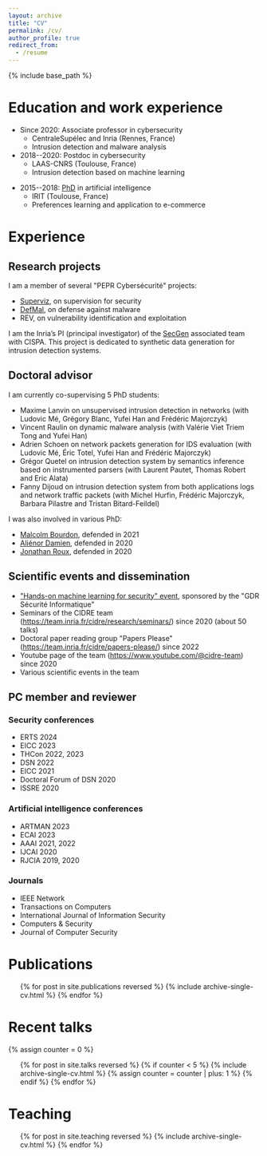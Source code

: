 ```yaml
---
layout: archive
title: "CV"
permalink: /cv/
author_profile: true
redirect_from:
  - /resume
---
```


{% include base_path %}

# Education and work experience
- Since 2020: Associate professor in cybersecurity
    - CentraleSupélec and Inria (Rennes, France)
    - Intrusion detection and malware analysis
- 2018--2020: Postdoc in cybersecurity
    - LAAS-CNRS (Toulouse, France)
    - Intrusion detection based on machine learning
* 2015--2018: [PhD](https://www.theses.fr/2018TOU30182) in artificial intelligence
    - IRIT (Toulouse, France)
    - Preferences learning and application to e-commerce

# Experience

## Research projects

I am a member of several "PEPR Cybersécurité" projects:
- [Superviz](https://files.inria.fr/superviz/), on supervision for security
- [DefMal](https://pepr-defmal.loria.fr/), on defense against malware
- REV, on vulnerability identification and exploitation

I am the Inria’s PI (principal investigator) of the [SecGen](https://files.inria.fr/secgen) associated team with CISPA. This project is dedicated to synthetic data generation for intrusion detection systems.

## Doctoral advisor

I am currently co-supervising 5 PhD students:
- Maxime Lanvin on unsupervised intrusion detection in networks (with Ludovic Mé, Grégory Blanc, Yufei Han and Frédéric Majorczyk)
- Vincent Raulin on dynamic malware analysis (with Valérie Viet Triem Tong and Yufei Han)
- Adrien Schoen on network packets generation for IDS evaluation (with Ludovic Mé, Éric Totel, Yufei Han and Frédéric Majorczyk)
- Grégor Quetel on intrusion detection system by semantics inference based on instrumented parsers (with Laurent Pautet, Thomas Robert and Eric Alata)
- Fanny Dijoud on intrusion detection system from both applications logs and network traffic packets (with Michel Hurfin, Frédéric Majorczyk, Barbara Pilastre and Tristan Bitard-Feildel)

I was also involved in various PhD:
- [Malcolm Bourdon](http://theses.fr/s261687), defended in 2021
- [Aliénor Damien](http://theses.fr/2020ISAT0001), defended in 2020
- [Jonathan Roux](http://theses.fr/2020TOU30011), defended in 2020

## Scientific events and dissemination

- ["Hands-on machine learning for security" event](https://team.inria.fr/cidre/hands-on-machine-learning-for-security/), sponsored by the "GDR Sécurité Informatique"
- Seminars of the CIDRE team (<https://team.inria.fr/cidre/research/seminars/>) since 2020 (about 50 talks)
- Doctoral paper reading group "Papers Please" (<https://team.inria.fr/cidre/papers-please/>) since 2022
- Youtube page of the team (<https://www.youtube.com/@cidre-team>) since 2020
- Various scientific events in the team

## PC member and reviewer

### Security conferences
- ERTS 2024
- EICC 2023
- THCon 2022, 2023
- DSN 2022
- EICC 2021
- Doctoral Forum of DSN 2020
- ISSRE 2020

### Artificial intelligence conferences
- ARTMAN 2023
- ECAI 2023
- AAAI 2021, 2022
- IJCAI 2020
- RJCIA 2019, 2020

### Journals
- IEEE Network
- Transactions on Computers
- International Journal of Information Security
- Computers & Security
- Journal of Computer Security

# Publications
  <ul>{% for post in site.publications reversed %}
    {% include archive-single-cv.html %}
  {% endfor %}</ul>

# Recent talks
  {% assign counter = 0 %}
  <ul>{% for post in site.talks reversed %}
    {% if counter < 5 %}
      {% include archive-single-cv.html %}
      {% assign counter = counter | plus: 1 %}
    {% endif %}
  {% endfor %}</ul>

# Teaching
  <ul>{% for post in site.teaching reversed %}
    {% include archive-single-cv.html %}
  {% endfor %}</ul>


